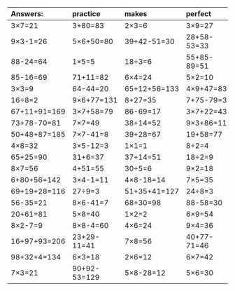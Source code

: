 | Answers: | practice | makes | perfect | ! |
| :--- | :--- | :--- | :--- | :--- |
| 3×7=21 | 3+80=83 | 2×3=6 | 3×9=27 | 9×7=63 | 
| 9×3-1=26 | 5×6+50=80 | 39+42-51=30 | 28+58-53=33 | 7+1+63=71 | 
| 88-24=64 | 1×5=5 | 18÷3=6 | 55+85-89=51 | 4×3=12 | 
| 85-16=69 | 71+11=82 | 6×4=24 | 5×2=10 | 4×9=36 | 
| 3×3=9 | 64-44=20 | 65+12+56=133 | 4×9+47=83 | 9×6=54 | 
| 16÷8=2 | 9×6+77=131 | 8+27=35 | 7+75-79=3 | 99+5+3=107 | 
| 67+11+91=169 | 3×7+58=79 | 86-69=17 | 3×7+22=43 | 8×9=72 | 
| 73+78-70=81 | 7×7=49 | 38+14=52 | 9×3+86=113 | 3×4+21=33 | 
| 50+48+87=185 | 7×7-41=8 | 39+28=67 | 19+58=77 | 6×2=12 | 
| 4×8=32 | 3×5-12=3 | 1×1=1 | 8÷2=4 | 56+31-17=70 | 
| 65+25=90 | 31+6=37 | 37+14=51 | 18÷2=9 | 70-24=46 | 
| 8×7=56 | 4+51=55 | 30÷5=6 | 9×2=18 | 6×8=48 | 
| 6+80+56=142 | 3×4-1=11 | 4×8-18=14 | 7×5=35 | 14÷2=7 | 
| 69+19+28=116 | 27÷9=3 | 51+35+41=127 | 24÷8=3 | 4÷2=2 | 
| 56-35=21 | 8×6-41=7 | 68+30=98 | 88-58=30 | 64+82+71=217 | 
| 20+61=81 | 5×8=40 | 1×2=2 | 6×9=54 | 28÷7=4 | 
| 8×2-7=9 | 8×8-4=60 | 4×6=24 | 9×4=36 | 1+3-4=0 | 
| 16+97+93=206 | 23+29-11=41 | 7×8=56 | 40+77-71=46 | 36÷9=4 | 
| 98+32+4=134 | 6×3=18 | 2×6=12 | 6×7=42 | 55+6=61 | 
| 7×3=21 | 90+92-53=129 | 5×8-28=12 | 5×6=30 | 55-33=22 | 
